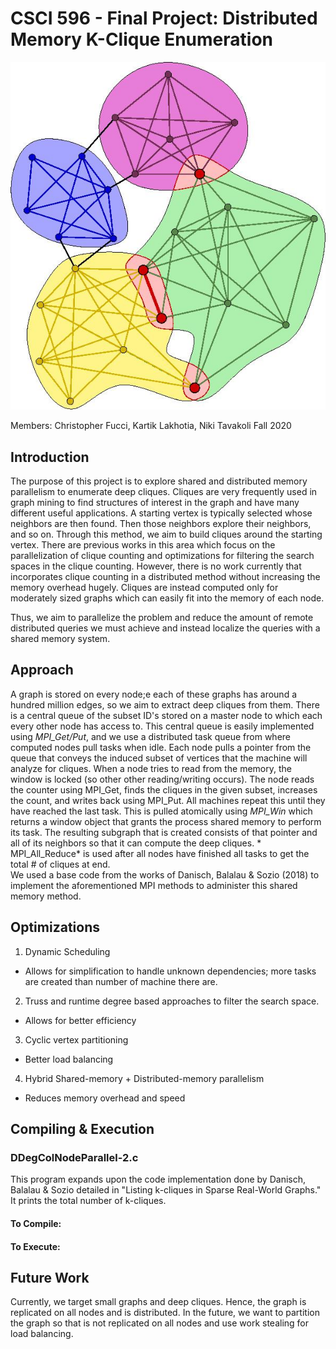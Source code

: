 # CSCI 596 - Final Project: Distributed Memory K-Clique Enumeration

![Cliques in a toy graph](graph.png)

Members: Christopher Fucci, Kartik Lakhotia, Niki Tavakoli
Fall 2020

## Introduction
The purpose of this project is to explore shared and distributed memory parallelism to enumerate deep cliques. Cliques are very frequently used in graph mining to find structures of interest in the graph
and have many different useful applications. A starting vertex is typically selected whose neighbors are then found. Then those neighbors explore their neighbors, and so on. Through this method, we aim to build
cliques around the starting vertex.
There are previous works in this area which focus on the parallelization of clique counting and optimizations for filtering the search spaces in the clique counting. However, there is no work currently that incorporates clique counting in a distributed method without increasing the memory overhead hugely. 
Cliques are instead computed only for moderately sized graphs which can easily fit into the memory of each node.


Thus, we aim to parallelize the problem and reduce the amount of remote distributed queries we must achieve and instead localize the queries with a shared memory system. 


## Approach
A graph is stored on every node;e each of these graphs has around a hundred million edges, so we aim to extract deep cliques from them. There
is a central queue of the subset ID's stored on a master node to which each every other node has access to. This central queue is easily implemented using *MPI_Get/Put*, and we use a
distributed task queue from where computed nodes pull tasks when idle. Each node pulls a pointer from the queue that conveys the induced subset of vertices that the machine will analyze for cliques. 
When a node tries to read from the memory, the window is locked (so other other reading/writing occurs). The node reads the counter using MPI_Get, finds the cliques in the given subset, increases the count, 
and writes back using MPI_Put. All machines repeat this until they have reached the last task. This is pulled atomically using *MPI_Win* which returns a window object that grants the process shared memory to perform its task. The resulting subgraph that is created consists of that
pointer and all of its neighbors so that it can compute the deep cliques. * MPI_All_Reduce* is used after all nodes have finished all tasks to get the total # of cliques at end.  
We used a base code from the works of Danisch, Balalau & Sozio (2018) to implement the aforementioned MPI methods to administer this shared memory method.


## Optimizations
1. Dynamic Scheduling  
- Allows for simplification to handle unknown dependencies; more tasks are created than number of machine there are.
2. Truss and runtime degree based approaches to filter the search space.  
- Allows for better efficiency
3. Cyclic vertex partitioning   
- Better load balancing
4. Hybrid Shared-memory + Distributed-memory parallelism  
- Reduces memory overhead and speed 


## Compiling & Execution


### DDegColNodeParallel-2.c
This program expands upon the code implementation done by Danisch, Balalau & Sozio detailed in "Listing k-cliques in Sparse Real-World Graphs." It prints the total number of k-cliques.


#### To Compile:



#### To Execute:










## Future Work
Currently, we target small graphs and deep cliques. Hence, the graph is replicated on all nodes and is distributed.
In the future, we want to partition the graph so that is not replicated on all nodes and use work stealing for load balancing. 


